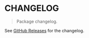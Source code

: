 # CHANGELOG

> Package changelog.

See [GitHub Releases](https://github.com/stdlib-js/math-iter-sequences-negalucas/releases) for the changelog.